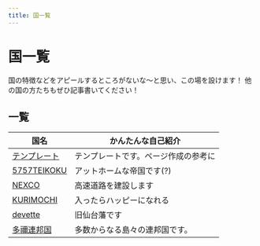 ```yaml
---
title: 国一覧
---
```


# 国一覧
国の特徴などをアピールするところがないな〜と思い、この場を設けます！
他の国の方たちもぜひ記事書いてください！

## 一覧

| 国名                                       | かんたんな自己紹介             |
| ------------------------------------------ | ------------------------------ |
| [テンプレート](/nation/template)           | テンプレートです。ページ作成の参考に|
| [5757TEIKOKU](/nation/5757TEIKOKU)         | アットホームな帝国です(?)      |
| [NEXCO](/nation/NEXCO)                     | 高速道路を建設します           |
| [KURIMOCHI](/nation/KURIMOCHI)             | 入ったらハッピーになれる       |
| [devette](/nation/benette/benette)           | 旧仙台藩です       |
| [多禰連邦国](/nation/Federation_Amatanei)     | 多数からなる島々の連邦国です。 |

